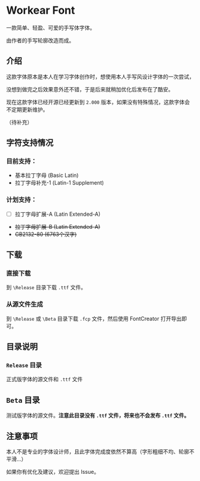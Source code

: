 # Workear Font
一款简单、轻盈、可爱的手写体字体。

由作者的手写轮廓改造而成。

## 介绍
这款字体原本是本人在学习字体创作时，想使用本人手写风设计字体的一次尝试，

没想到做完之后效果意外还不错，于是后来就稍加优化后发布在了酷安。

现在这款字体已经开源已经更新到 `2.000` 版本，如果没有特殊情况，这款字体会不定期更新维护。

（待补充）

## 字符支持情况

### 目前支持：
- 基本拉丁字母 (Basic Latin)
- 拉丁字母补充-1 (Latin-1 Supplement)

### 计划支持：
- [ ] 拉丁字母扩展-A (Latin Extended-A)
- ~~拉丁字母扩展-B (Latin Extended-A)~~
- ~~GB2132-80 (6763个汉字)~~

## 下载

### 直接下载
到 `\Release` 目录下载 `.ttf` 文件。

### 从源文件生成
到 `\Release` 或 `\Beta` 目录下载 `.fcp` 文件，然后使用 FontCreator 打开导出即可。


## 目录说明

### `Release` 目录
正式版字体的源文件和 `.ttf` 文件

## `Beta` 目录
测试版字体的源文件。**注意此目录没有 `.ttf` 文件，将来也不会发布 `.ttf` 文件。**

## 注意事项
本人不是专业的字体设计师，且此字体完成度依然不算高（字形粗细不均、轮廓不平滑...）

如果你有优化及建议，欢迎提出 Issue。